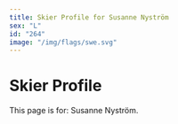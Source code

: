 ```yaml
---
title: Skier Profile for Susanne Nyström
sex: "L"
id: "264"
image: "/img/flags/swe.svg" 
---
```


# Skier Profile

This page is for: Susanne Nyström.
    